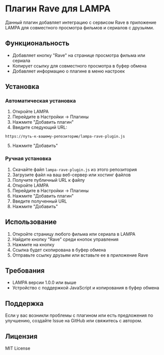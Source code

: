 # Плагин Rave для LAMPA

Данный плагин добавляет интеграцию с сервисом Rave в приложение LAMPA для совместного просмотра фильмов и сериалов с друзьями.

## Функциональность

- Добавляет кнопку "Rave" на странице просмотра фильма или сериала
- Копирует ссылку для совместного просмотра в буфер обмена
- Добавляет информацию о плагине в меню настроек

## Установка

### Автоматическая установка

1. Откройте LAMPA
2. Перейдите в Настройки -> Плагины
3. Нажмите "Добавить плагин"
4. Введите следующий URL:
```
https://путь-к-вашему-репозиторию/lampa-rave-plugin.js
```
5. Нажмите "Добавить"

### Ручная установка

1. Скачайте файл `lampa-rave-plugin.js` из этого репозитория
2. Загрузите файл на ваш веб-сервер или хостинг файлов
3. Получите публичный URL к файлу
4. Откройте LAMPA
5. Перейдите в Настройки -> Плагины
6. Нажмите "Добавить плагин"
7. Введите полученный URL
8. Нажмите "Добавить"

## Использование

1. Откройте страницу любого фильма или сериала в LAMPA
2. Найдите кнопку "Rave" среди кнопок управления
3. Нажмите на кнопку
4. Ссылка будет скопирована в буфер обмена
5. Отправьте ссылку друзьям или вставьте ее в приложение Rave

## Требования

- LAMPA версии 1.0.0 или выше
- Устройство с поддержкой JavaScript и копирования в буфер обмена

## Поддержка

Если у вас возникли проблемы с плагином или есть предложения по улучшению, создайте Issue на GitHub или свяжитесь с автором.

## Лицензия

MIT License 
